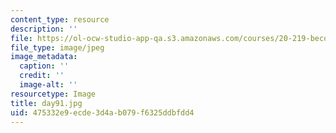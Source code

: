 ```yaml
---
content_type: resource
description: ''
file: https://ol-ocw-studio-app-qa.s3.amazonaws.com/courses/20-219-becoming-the-next-bill-nye-writing-and-hosting-the-educational-show-january-iap-2015/475332e9ecde3d4ab079f6325ddbfdd4_day91.jpg
file_type: image/jpeg
image_metadata:
  caption: ''
  credit: ''
  image-alt: ''
resourcetype: Image
title: day91.jpg
uid: 475332e9-ecde-3d4a-b079-f6325ddbfdd4
---
```

